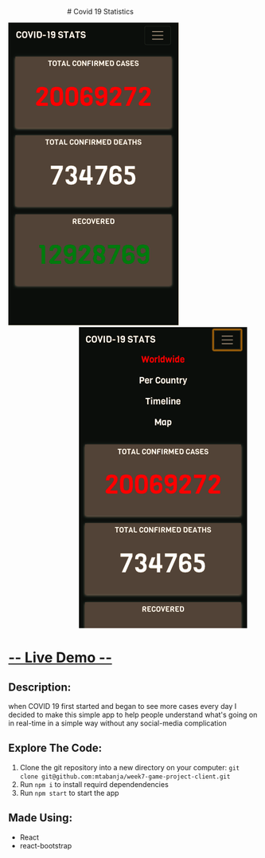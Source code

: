 &nbsp; &nbsp; &nbsp; &nbsp; &nbsp; &nbsp; &nbsp; &nbsp; &nbsp; &nbsp; &nbsp; &nbsp; &nbsp; &nbsp; &nbsp; # Covid 19 Statistics 


![What is this](https://github.com/mtabanja/covid-19-stats-app/blob/master/public/screenshots/Screen%20Shot%202020-08-10%20at%2015.32.40.png?raw=true "screenshot1")
&nbsp; &nbsp; &nbsp; &nbsp; &nbsp; &nbsp; &nbsp; &nbsp; &nbsp; &nbsp; &nbsp; &nbsp; &nbsp; &nbsp; &nbsp; &nbsp; &nbsp; &nbsp; &nbsp; &nbsp; &nbsp; &nbsp; &nbsp;  &nbsp; &nbsp; &nbsp; &nbsp; &nbsp; &nbsp; &nbsp; &nbsp; &nbsp; &nbsp; &nbsp; &nbsp; &nbsp; &nbsp; &nbsp;
![What is this](https://github.com/mtabanja/covid-19-stats-app/blob/master/public/screenshots/Screen%20Shot%202020-08-10%20at%2015.33.05.png?raw=true "screenshot2")


# [-- Live Demo --](https://covid-19stats.ga/)



## Description:

when COVID 19 first started and began to see more cases every day I decided to make this simple app to help people understand what's going on in real-time in a simple way without any social-media complication


## Explore The Code:

1. Clone the git repository into a new directory on your computer: `git clone git@github.com:mtabanja/week7-game-project-client.git`
2. Run `npm i` to install requird dependendencies
3. Run `npm start` to start the app

## Made Using:

- React
- react-bootstrap
